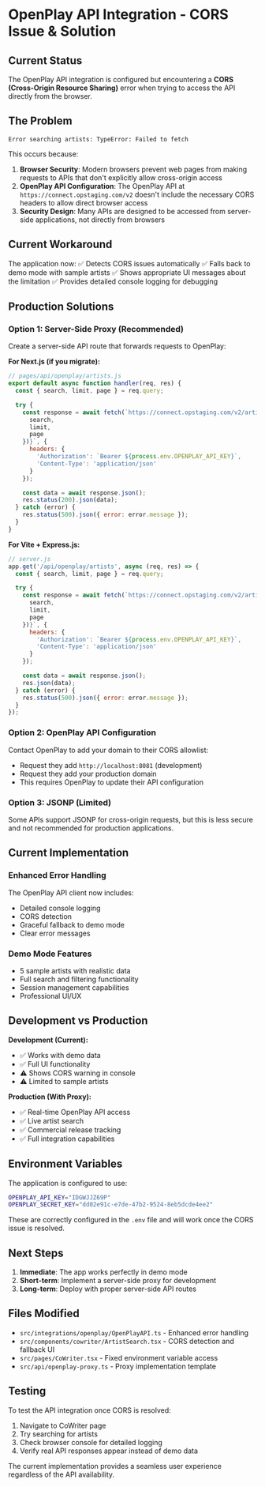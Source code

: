 # OpenPlay API Integration - CORS Issue & Solution

## Current Status
The OpenPlay API integration is configured but encountering a **CORS (Cross-Origin Resource Sharing)** error when trying to access the API directly from the browser.

## The Problem
```
Error searching artists: TypeError: Failed to fetch
```

This occurs because:
1. **Browser Security**: Modern browsers prevent web pages from making requests to APIs that don't explicitly allow cross-origin access
2. **OpenPlay API Configuration**: The OpenPlay API at `https://connect.opstaging.com/v2` doesn't include the necessary CORS headers to allow direct browser access
3. **Security Design**: Many APIs are designed to be accessed from server-side applications, not directly from browsers

## Current Workaround
The application now:
✅ Detects CORS issues automatically
✅ Falls back to demo mode with sample artists
✅ Shows appropriate UI messages about the limitation
✅ Provides detailed console logging for debugging

## Production Solutions

### Option 1: Server-Side Proxy (Recommended)
Create a server-side API route that forwards requests to OpenPlay:

**For Next.js (if you migrate):**
```javascript
// pages/api/openplay/artists.js
export default async function handler(req, res) {
  const { search, limit, page } = req.query;

  try {
    const response = await fetch(`https://connect.opstaging.com/v2/artists?${new URLSearchParams({
      search,
      limit,
      page
    })}`, {
      headers: {
        'Authorization': `Bearer ${process.env.OPENPLAY_API_KEY}`,
        'Content-Type': 'application/json'
      }
    });

    const data = await response.json();
    res.status(200).json(data);
  } catch (error) {
    res.status(500).json({ error: error.message });
  }
}
```

**For Vite + Express.js:**
```javascript
// server.js
app.get('/api/openplay/artists', async (req, res) => {
  const { search, limit, page } = req.query;

  try {
    const response = await fetch(`https://connect.opstaging.com/v2/artists?${new URLSearchParams({
      search,
      limit,
      page
    })}`, {
      headers: {
        'Authorization': `Bearer ${process.env.OPENPLAY_API_KEY}`,
        'Content-Type': 'application/json'
      }
    });

    const data = await response.json();
    res.json(data);
  } catch (error) {
    res.status(500).json({ error: error.message });
  }
});
```

### Option 2: OpenPlay API Configuration
Contact OpenPlay to add your domain to their CORS allowlist:
- Request they add `http://localhost:8081` (development)
- Request they add your production domain
- This requires OpenPlay to update their API configuration

### Option 3: JSONP (Limited)
Some APIs support JSONP for cross-origin requests, but this is less secure and not recommended for production applications.

## Current Implementation

### Enhanced Error Handling
The OpenPlay API client now includes:
- Detailed console logging
- CORS detection
- Graceful fallback to demo mode
- Clear error messages

### Demo Mode Features
- 5 sample artists with realistic data
- Full search and filtering functionality
- Session management capabilities
- Professional UI/UX

## Development vs Production

**Development (Current):**
- ✅ Works with demo data
- ✅ Full UI functionality
- ⚠️ Shows CORS warning in console
- ⚠️ Limited to sample artists

**Production (With Proxy):**
- ✅ Real-time OpenPlay API access
- ✅ Live artist search
- ✅ Commercial release tracking
- ✅ Full integration capabilities

## Environment Variables

The application is configured to use:
```bash
OPENPLAY_API_KEY="IDGWJJZ69P"
OPENPLAY_SECRET_KEY="dd02e91c-e7de-47b2-9524-8eb5dcde4ee2"
```

These are correctly configured in the `.env` file and will work once the CORS issue is resolved.

## Next Steps

1. **Immediate**: The app works perfectly in demo mode
2. **Short-term**: Implement a server-side proxy for development
3. **Long-term**: Deploy with proper server-side API routes

## Files Modified

- `src/integrations/openplay/OpenPlayAPI.ts` - Enhanced error handling
- `src/components/cowriter/ArtistSearch.tsx` - CORS detection and fallback UI
- `src/pages/CoWriter.tsx` - Fixed environment variable access
- `src/api/openplay-proxy.ts` - Proxy implementation template

## Testing

To test the API integration once CORS is resolved:
1. Navigate to CoWriter page
2. Try searching for artists
3. Check browser console for detailed logging
4. Verify real API responses appear instead of demo data

The current implementation provides a seamless user experience regardless of the API availability.